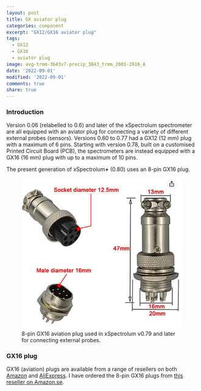 ```yaml
---
layout: post
title: GX aviator plug
categories: component
excerpt: "GX12/GX16 aviator plug"
tags:
  - GX12
  - GX16
  - aviator plug
image: avg-trmm-3b43v7-precip_3B43_trmm_2001-2016_A
date: '2022-09-01'
modified: '2022-09-01'
comments: true
share: true
---
```


### Introduction

Version 0.06 (relabelled to 0.6) and later of the xSpectrolum spectrometer are all equipped with an aviator plug for connecting a variety of different external probes (sensors). Versions 0.60 to 0.77 had a GX12 (12 mm) plug with a maximum of 6 pins. Starting with version 0.78, built on a customised Printed Circuit Board (PCB), the spectrometers are instead equipped with a GX16 (16 mm) plug with up to a maximum of 10 pins.

The present generation of xSpectrolum<b>+</b> (0.80) uses an 8-pin GX16 plug.


<figure>
<img src="../../images/gx16-8pin_drawing.png">
<figcaption> 8-pin GX16 aviation plug used in xSpectrolum v0.79 and later for connecting external probes.</figcaption>
</figure>

### GX16 plug

GX16 (aviation) plugs are available from a range of resellers on both [Amazon](https://www.amazon.se) and [AliExpress](https://www.aliexpress.com). I have ordered the 8-pin GX16 plugs from [this reseller on Amazon.se](https://www.amazon.se/dp/B07VNKZB65?psc=1&ref=ppx_yo2ov_dt_b_product_details).
